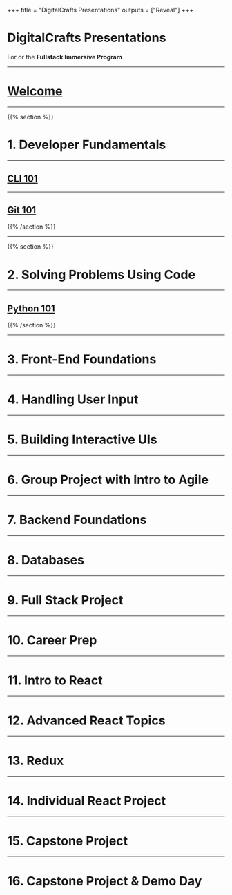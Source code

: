 +++
title = "DigitalCrafts Presentations"
outputs = ["Reveal"]
+++

# DigitalCrafts Presentations

For or the **Fullstack Immersive Program**

---

# [Welcome](./welcome)

---

{{% section %}}

# 1. Developer Fundamentals

---

## [CLI 101](./cli-101)

---

## [Git 101](./git-101)

{{% /section %}}

---

{{% section %}}

# 2. Solving Problems Using Code

---

## [Python 101](./python/101)

{{% /section %}}

---

# 3. Front-End Foundations

---

# 4. Handling User Input

---

# 5. Building Interactive UIs

---

# 6. Group Project with Intro to Agile

---

# 7. Backend Foundations

---

# 8. Databases

---

# 9. Full Stack Project

---

# 10. Career Prep

---

# 11. Intro to React

---

# 12. Advanced React Topics

---

# 13. Redux

---

# 14. Individual React Project

---

# 15. Capstone Project

---

# 16. Capstone Project & Demo Day
